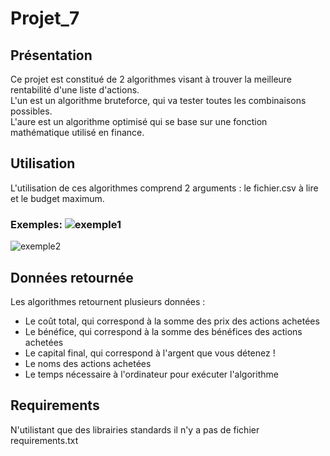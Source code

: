 # Projet_7
## Présentation
Ce projet est constitué de 2 algorithmes visant à trouver la meilleure rentabilité d'une liste d'actions.<br>
L'un est un algorithme bruteforce, qui va tester toutes les combinaisons possibles.<br>
L'aure est un algorithme optimisé qui se base sur une fonction mathématique utilisé en finance.

## Utilisation

L'utilisation de ces algorithmes comprend 2 arguments : le fichier.csv à lire et le budget maximum.<br>
### Exemples: ![exemple1](https://puu.sh/Iugyu/6efb79dcd9.png)
![exemple2](https://puu.sh/IugAX/1730ceafc9.png)

## Données retournée
Les algorithmes retournent plusieurs données :
<ul>
  <li>Le coût total, qui correspond à la somme des prix des actions achetées</li>
  <li>Le bénéfice, qui correspond à la somme des bénéfices des actions achetées</li>
  <li>Le capital final, qui correspond à l'argent que vous détenez ! </li>
  <li>Le noms des actions achetées</li>
  <li>Le temps nécessaire à l'ordinateur pour exécuter l'algorithme</li>
</ul>



## Requirements
N'utilistant que des librairies standards il n'y a pas de fichier requirements.txt
